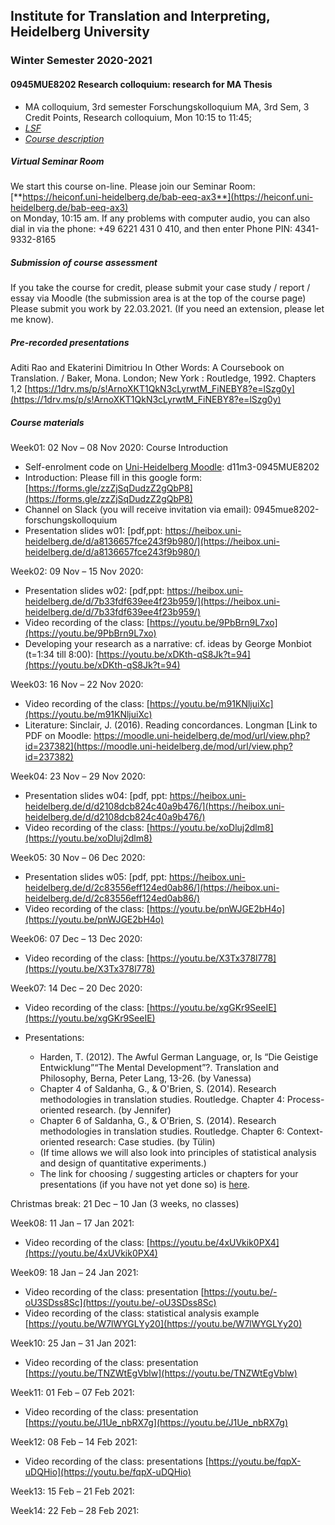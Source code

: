 ## Institute for Translation and Interpreting, Heidelberg University
### Winter Semester 2020-2021
#### 0945MUE8202 Research colloquium: research for MA Thesis  
- MA colloquium, 3rd semester Forschungskolloquium MA, 3rd Sem, 3 Credit Points, Research colloquium, Mon 10:15 to 11:45;
- [*LSF*](https://lsf.uni-heidelberg.de/qisserver/rds?state=verpublish&status=init&vmfile=no&publishid=323377&moduleCall=webInfo&publishConfFile=webInfo&publishSubDir=veranstaltung)
- [*Course description*](../teach2020-21-WS.md#0945MUE8202)

##### Virtual Seminar Room

We start this course on-line. Please join our Seminar Room:  
[**https://heiconf.uni-heidelberg.de/bab-eeq-ax3**](https://heiconf.uni-heidelberg.de/bab-eeq-ax3)  
on Monday, 10:15 am. If any problems with computer audio, you can also dial in via the phone: +49 6221 431 0 410, and then enter Phone PIN: 4341-9332-8165

##### Submission of course assessment

If you take the course for credit, please submit your case study / report / essay via Moodle (the submission area is at the top of the course page)
Please submit you work by 22.03.2021. (If you need an extension, please let me know).

##### Pre-recorded presentations
Aditi Rao and Ekaterini Dimitriou	In Other Words: A Coursebook on Translation. / Baker, Mona. London; New York : Routledge, 1992. Chapters 1,2 [https://1drv.ms/p/s!ArnoXKT1QkN3cLyrwtM_FiNEBY8?e=lSzg0y](https://1drv.ms/p/s!ArnoXKT1QkN3cLyrwtM_FiNEBY8?e=lSzg0y)

##### Course materials

Week01: 02 Nov – 08 Nov 2020: Course Introduction  
- Self-enrolment code on [Uni-Heidelberg Moodle](https://moodle.uni-heidelberg.de/): d11m3-0945MUE8202
- Introduction: Please fill in this google form: [https://forms.gle/zzZjSqDudzZ2gQbP8](https://forms.gle/zzZjSqDudzZ2gQbP8)
- Channel on Slack (you will receive invitation via email): 0945mue8202-forschungskolloquium
- Presentation slides w01: [pdf,ppt: https://heibox.uni-heidelberg.de/d/a8136657fce243f9b980/](https://heibox.uni-heidelberg.de/d/a8136657fce243f9b980/)

Week02: 09 Nov – 15 Nov 2020:
- Presentation slides w02: [pdf,ppt: https://heibox.uni-heidelberg.de/d/7b33fdf639ee4f23b959/](https://heibox.uni-heidelberg.de/d/7b33fdf639ee4f23b959/)
- Video recording of the class: [https://youtu.be/9PbBrn9L7xo](https://youtu.be/9PbBrn9L7xo)
- Developing your research as a narrative: cf. ideas by George Monbiot (t=1:34 till 8:00): [https://youtu.be/xDKth-qS8Jk?t=94](https://youtu.be/xDKth-qS8Jk?t=94)


Week03: 16 Nov – 22 Nov 2020:
- Video recording of the class: [https://youtu.be/m91KNljuiXc](https://youtu.be/m91KNljuiXc)
- Literature: Sinclair, J. (2016). Reading concordances. Longman [Link to PDF on Moodle: https://moodle.uni-heidelberg.de/mod/url/view.php?id=237382](https://moodle.uni-heidelberg.de/mod/url/view.php?id=237382)


Week04: 23 Nov – 29 Nov 2020:
- Presentation slides w04: [pdf, ppt: https://heibox.uni-heidelberg.de/d/d2108dcb824c40a9b476/](https://heibox.uni-heidelberg.de/d/d2108dcb824c40a9b476/)
- Video recording of the class: [https://youtu.be/xoDluj2dlm8](https://youtu.be/xoDluj2dlm8)


Week05: 30 Nov – 06 Dec 2020:
- Presentation slides w05: [pdf, ppt: https://heibox.uni-heidelberg.de/d/2c83556eff124ed0ab86/](https://heibox.uni-heidelberg.de/d/2c83556eff124ed0ab86/)
- Video recording of the class: [https://youtu.be/pnWJGE2bH4o](https://youtu.be/pnWJGE2bH4o)

Week06: 07 Dec – 13 Dec 2020:
- Video recording of the class: [https://youtu.be/X3Tx378l778](https://youtu.be/X3Tx378l778)

Week07: 14 Dec – 20 Dec 2020:

- Video recording of the class: [https://youtu.be/xgGKr9SeeIE](https://youtu.be/xgGKr9SeeIE)

- Presentations:
  - Harden, T. (2012). The Awful German Language, or, Is “Die Geistige Entwicklung”“The Mental Development”?. Translation and Philosophy, Berna, Peter Lang, 13-26. (by Vanessa)
  - Chapter 4 of Saldanha, G., & O'Brien, S. (2014). Research methodologies in translation studies. Routledge. Chapter 4: Process-oriented research. (by Jennifer)
  - Chapter 6 of Saldanha, G., & O'Brien, S. (2014). Research methodologies in translation studies. Routledge. Chapter 6: Context-oriented research: Case studies. (by Tülin)
  - (If time allows we will also look into principles of statistical analysis and design of quantitative experiments.)
  - The link for choosing / suggesting articles or chapters for your presentations (if you have not yet done so) is [here](https://docs.google.com/spreadsheets/d/1D4Qt8T4D3VU6oSGQjUV5eVAqaPhexecT-fzzJArY4QE/edit?usp=sharing).




Christmas break: 21 Dec – 10 Jan (3 weeks, no classes)  

Week08: 11 Jan – 17 Jan 2021:
- Video recording of the class: [https://youtu.be/4xUVkik0PX4](https://youtu.be/4xUVkik0PX4)

Week09: 18 Jan – 24 Jan 2021:
- Video recording of the class: presentation [https://youtu.be/-oU3SDss8Sc](https://youtu.be/-oU3SDss8Sc)
- Video recording of the class: statistical analysis example [https://youtu.be/W7lWYGLYy20](https://youtu.be/W7lWYGLYy20)

Week10: 25 Jan – 31 Jan 2021:
- Video recording of the class: presentation [https://youtu.be/TNZWtEgVblw](https://youtu.be/TNZWtEgVblw)

Week11: 01 Feb – 07 Feb 2021:
- Video recording of the class: presentation [https://youtu.be/J1Ue_nbRX7g](https://youtu.be/J1Ue_nbRX7g)

Week12: 08 Feb – 14 Feb 2021:
- Video recording of the class: presentations [https://youtu.be/fqpX-uDQHio](https://youtu.be/fqpX-uDQHio)


Week13: 15 Feb – 21 Feb 2021:

Week14: 22 Feb – 28 Feb 2021:
